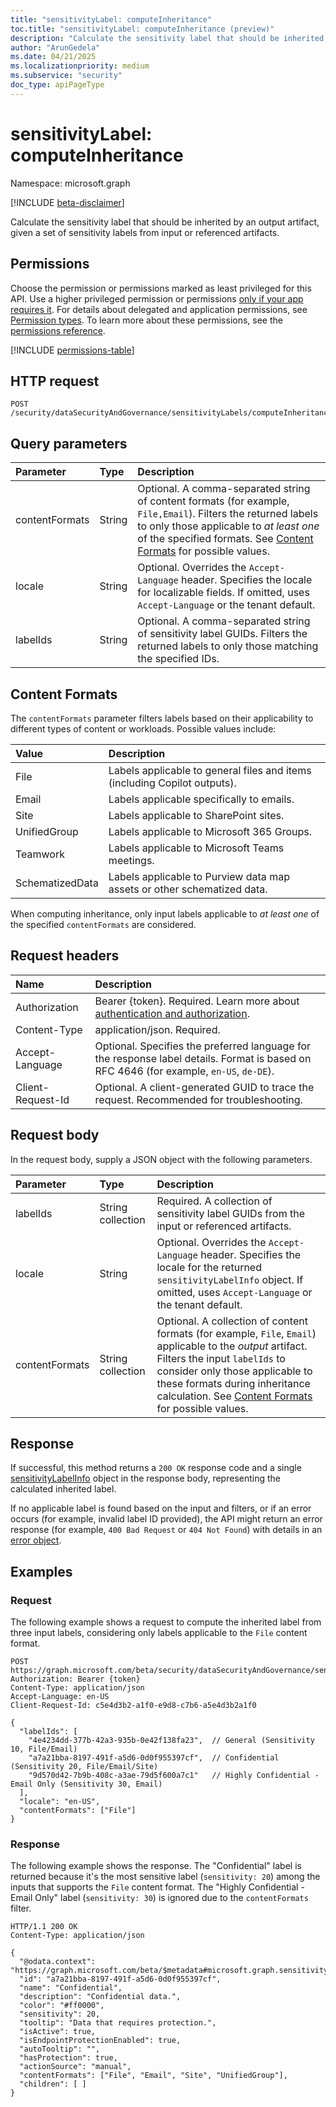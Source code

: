 ```yaml
---
title: "sensitivityLabel: computeInheritance"
toc.title: "sensitivityLabel: computeInheritance (preview)"
description: "Calculate the sensitivity label that should be inherited by an output artifact, given a set of sensitivity labels from input or referenced artifacts."
author: "ArunGedela"
ms.date: 04/21/2025
ms.localizationpriority: medium
ms.subservice: "security"
doc_type: apiPageType
---
```


# sensitivityLabel: computeInheritance

Namespace: microsoft.graph

[!INCLUDE [beta-disclaimer](../../includes/beta-disclaimer.md)]

Calculate the sensitivity label that should be inherited by an output artifact, given a set of sensitivity labels from input or referenced artifacts.

## Permissions

Choose the permission or permissions marked as least privileged for this API. Use a higher privileged permission or permissions [only if your app requires it](/graph/permissions-overview#best-practices-for-using-microsoft-graph-permissions). For details about delegated and application permissions, see [Permission types](/graph/permissions-overview#permission-types). To learn more about these permissions, see the [permissions reference](/graph/permissions-reference).

<!-- {
  "blockType": "permissions",
  "name": "sensitivitylabel-computeinheritance-permissions"
} -->
[!INCLUDE [permissions-table](../includes/permissions/sensitivitylabel-computeinheritance-permissions.md)]

## HTTP request

```http
POST /security/dataSecurityAndGovernance/sensitivityLabels/computeInheritance
```

## Query parameters

| Parameter      | Type             | Description                                                                                                                                                                                                                                                                                           |
| :------------- | :--------------- | :---------------------------------------------------------------------------------------------------------------------------------------------------------------------------------------------------------------------------------------------------------------------------------------------------- |
| contentFormats | String           | Optional. A comma-separated string of content formats (for example, `File,Email`). Filters the returned labels to only those applicable to *at least one* of the specified formats. See [Content Formats](#content-formats) for possible values.|
| locale         | String           | Optional. Overrides the `Accept-Language` header. Specifies the locale for localizable fields. If omitted, uses `Accept-Language` or the tenant default. |
| labelIds       | String           | Optional. A comma-separated string of sensitivity label GUIDs. Filters the returned labels to only those matching the specified IDs. |

## Content Formats

The `contentFormats` parameter filters labels based on their applicability to different types of content or workloads. Possible values include:

| Value          | Description                                                                 |
| :------------- | :-------------------------------------------------------------------------- |
| File           | Labels applicable to general files and items (including Copilot outputs). |
| Email          | Labels applicable specifically to emails.                                   |
| Site           | Labels applicable to SharePoint sites.                                      |
| UnifiedGroup   | Labels applicable to Microsoft 365 Groups.                                |
| Teamwork       | Labels applicable to Microsoft Teams meetings.                              |
| SchematizedData| Labels applicable to Purview data map assets or other schematized data.   |

When computing inheritance, only input labels applicable to *at least one* of the specified `contentFormats` are considered.

## Request headers

| Name                | Description                                                                                                                                 |
| :------------------ | :------------------------------------------------------------------------------------------------------------------------------------------ |
| Authorization       | Bearer {token}. Required. Learn more about [authentication and authorization](/graph/auth/auth-concepts).                                |
| Content-Type        | application/json. Required.                                                                                                                 |
| Accept-Language     | Optional. Specifies the preferred language for the response label details. Format is based on RFC 4646 (for example, `en-US`, `de-DE`).              |
| Client-Request-Id   | Optional. A client-generated GUID to trace the request. Recommended for troubleshooting.                                                  |

## Request body

In the request body, supply a JSON object with the following parameters.

| Parameter      | Type              | Description                                                                                                                                                                            |
| :------------- | :---------------- | :------------------------------------------------------------------------------------------------------------------------------------------------------------------------------------- |
| labelIds       | String collection | Required. A collection of sensitivity label GUIDs from the input or referenced artifacts.                                                                                              |
| locale         | String            | Optional. Overrides the `Accept-Language` header. Specifies the locale for the returned `sensitivityLabelInfo` object. If omitted, uses `Accept-Language` or the tenant default.      |
| contentFormats | String collection | Optional. A collection of content formats (for example, `File`, `Email`) applicable to the *output* artifact. Filters the input `labelIds` to consider only those applicable to these formats during inheritance calculation. See [Content Formats](#content-formats) for possible values. |

## Response

If successful, this method returns a `200 OK` response code and a single [sensitivityLabelInfo](../resources/sensitivitylabelinfo.md) object in the response body, representing the calculated inherited label.

If no applicable label is found based on the input and filters, or if an error occurs (for example, invalid label ID provided), the API might return an error response (for example, `400 Bad Request` or `404 Not Found`) with details in an [error object](/graph/errors).

## Examples

### Request

The following example shows a request to compute the inherited label from three input labels, considering only labels applicable to the `File` content format.

<!-- {
  "blockType": "request",
  "name": "compute_inheritance_from_labels"
} -->
```http
POST https://graph.microsoft.com/beta/security/dataSecurityAndGovernance/sensitivityLabels/computeInheritance
Authorization: Bearer {token}
Content-Type: application/json
Accept-Language: en-US
Client-Request-Id: c5e4d3b2-a1f0-e9d8-c7b6-a5e4d3b2a1f0

{
  "labelIds": [
    "4e4234dd-377b-42a3-935b-0e42f138fa23",  // General (Sensitivity 10, File/Email)
    "a7a21bba-8197-491f-a5d6-0d0f955397cf",  // Confidential (Sensitivity 20, File/Email/Site)
    "9d570d42-7b9b-408c-a3ae-79d5f600a7c1"   // Highly Confidential - Email Only (Sensitivity 30, Email)
  ],
  "locale": "en-US",
  "contentFormats": ["File"]
}
```

### Response

The following example shows the response. The "Confidential" label is returned because it's the most sensitive label (`sensitivity: 20`) among the inputs that supports the `File` content format. The "Highly Confidential - Email Only" label (`sensitivity: 30`) is ignored due to the `contentFormats` filter.

<!-- {
  "blockType": "response",
  "truncated": true,
  "@odata.type": "microsoft.graph.sensitivityLabelInfo"
} -->
```http
HTTP/1.1 200 OK
Content-Type: application/json

{
  "@odata.context": "https://graph.microsoft.com/beta/$metadata#microsoft.graph.sensitivityLabelInfo",
  "id": "a7a21bba-8197-491f-a5d6-0d0f955397cf",
  "name": "Confidential",
  "description": "Confidential data.",
  "color": "#ff0000",
  "sensitivity": 20,
  "tooltip": "Data that requires protection.",
  "isActive": true,
  "isEndpointProtectionEnabled": true,
  "autoTooltip": "",
  "hasProtection": true,
  "actionSource": "manual",
  "contentFormats": ["File", "Email", "Site", "UnifiedGroup"],
  "children": [ ]
}
```
